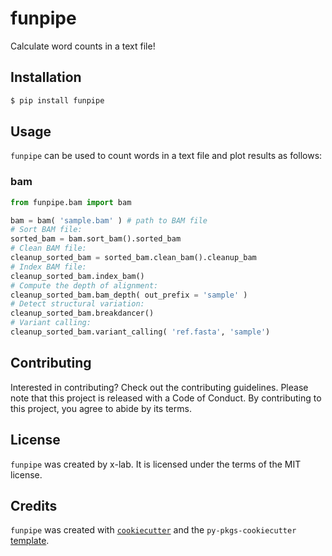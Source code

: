 # funpipe

Calculate word counts in a text file!

## Installation

```bash
$ pip install funpipe
```

## Usage

`funpipe` can be used to count words in a text file and plot results
as follows:

### bam

```python
from funpipe.bam import bam

bam = bam( 'sample.bam' ) # path to BAM file
# Sort BAM file:
sorted_bam = bam.sort_bam().sorted_bam
# Clean BAM file:
cleanup_sorted_bam = sorted_bam.clean_bam().cleanup_bam
# Index BAM file:
cleanup_sorted_bam.index_bam()
# Compute the depth of alignment:
cleanup_sorted_bam.bam_depth( out_prefix = 'sample' )
# Detect structural variation:
cleanup_sorted_bam.breakdancer()
# Variant calling:
cleanup_sorted_bam.variant_calling( 'ref.fasta', 'sample')
```

## Contributing

Interested in contributing? Check out the contributing guidelines. 
Please note that this project is released with a Code of Conduct. 
By contributing to this project, you agree to abide by its terms.

## License

`funpipe` was created by x-lab. It is licensed under the terms
of the MIT license.

## Credits

`funpipe` was created with 
[`cookiecutter`](https://cookiecutter.readthedocs.io/en/latest/) and 
the `py-pkgs-cookiecutter` 
[template](https://github.com/py-pkgs/py-pkgs-cookiecutter).